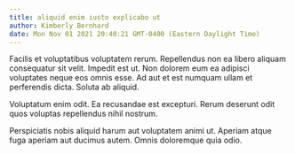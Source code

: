 ```yaml
---
title: aliquid enim iusto explicabo ut
author: Kimberly Bernhard
date: Mon Nov 01 2021 20:40:21 GMT-0400 (Eastern Daylight Time)
---
```

Facilis et voluptatibus voluptatem rerum. Repellendus non ea libero aliquam consequatur sit velit. Impedit est ut. Non dolorem eum ea adipisci voluptates neque eos omnis esse. Ad aut et est numquam ullam et perferendis dicta. Soluta ab aliquid.

 Voluptatum enim odit. Ea recusandae est excepturi. Rerum deserunt odit quos voluptas repellendus nihil nostrum.

 Perspiciatis nobis aliquid harum aut voluptatem animi ut. Aperiam atque fuga aperiam aut ducimus autem. Omnis doloremque quia odio.